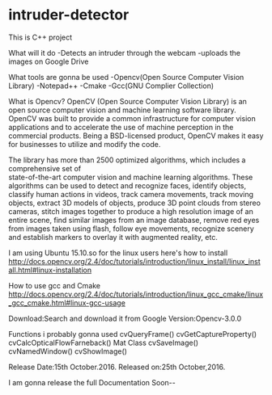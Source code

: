 # intruder-detector
This is C++ project

What will it do
-Detects an intruder through the webcam 
-uploads the images on Google Drive

What tools are gonna be used
-Opencv(Open Source Computer Vision Library)
-Notepad++
-Cmake
-Gcc(GNU Complier Collection)

What is Opencv?
OpenCV (Open Source Computer Vision Library) is 
an open source computer vision and machine learning software library.
OpenCV was built to provide a common infrastructure 
for computer vision applications and to accelerate the use of machine perception in the commercial products. 
Being a BSD-licensed product, OpenCV makes it easy for businesses to utilize and modify the code.

The library has more than 2500 optimized algorithms, which includes a comprehensive set of  
state-of-the-art computer vision and machine learning algorithms. 
These algorithms can be used to detect and recognize faces, identify objects, 
classify human actions in videos, 
track camera movements, 
track moving objects, 
extract 3D models of objects, 
produce 3D point clouds from stereo cameras, 
stitch images together to produce a high resolution image of an entire scene,
find similar images from an image database, 
remove red eyes from images taken using flash, follow eye movements, 
recognize scenery and establish markers to overlay it with augmented reality, etc. 

I am using Ubuntu 15.10.so for the linux users here's how to install
http://docs.opencv.org/2.4/doc/tutorials/introduction/linux_install/linux_install.html#linux-installation

How to use gcc and Cmake
http://docs.opencv.org/2.4/doc/tutorials/introduction/linux_gcc_cmake/linux_gcc_cmake.html#linux-gcc-usage

Download:Search and download it from Google
Version:Opencv-3.0.0

Functions i probably gonna used
cvQueryFrame()
cvGetCaptureProperty()
cvCalcOpticalFlowFarneback()
Mat Class
cvSaveImage()
cvNamedWindow()
cvShowImage()

Release Date:15th October.2016.
Released on:25th October,2016.

I am gonna release the full Documentation Soon--








